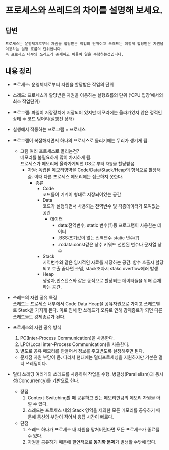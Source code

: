 # 프로세스와 쓰레드의 차이를 설명해 보세요.

## 답변

```
프로세스는 운영체제로부터 자원을 할당받은 작업의 단위이고 쓰레드는 이렇게 할당받은 자원을 이용하는 실행 흐름의 단위입니다.
즉 프로세스 내부의 쓰레드가 존재하고 이들이 일을 수행하는것입니다.
```

## 내용 정리
- 프로세스: 운영체제로부터 자원을 할당받은 작업의 단위
- 스레드: 프로세스가 할당받은 자원을 이용하는 실행흐름의 단위 (‘CPU 입장’에서의 최소 작업단위)
- 프로그램: 파일이 저장장치에 저장되어 있지만 메모리에는 올라가있지 않은 정적인 상태 ⇒ 코드 덩어리(실행전 상태)
- 실행해서 작동하는 프로그램 = 프로세스

- 프로그램이 복잡해지면서 하나의 프로세스로 돌리기에는 무리가 생기게 됨.
  - 그럼 여러 프로세스로 돌리는건?    
    메모리를 불필요하게 많이 차지하게 됨.   
    프로세스가 메모리에 올라가게되면 OS로 부터 `자원`을 할당받음. 
    - 자원: 독립된 메모리영역을 Code/Data/Stack/Heap의 형식으로 할당해줌. 이때 다른 프로세스 메모리에는 접근하지 못한다.
      - 종류
        - Code   
          코드들이 기계어 형태로 저장되어있는 공간
        - Data   
          코드가 실행되면서 사용되는 전역변수 및 각종데이터가 모여있는 공간
          - 데이터
              - data:전역변수, static 변수(?)등 프로그램이 사용한는 데이터
              - .BSS:초기값이 없는 전역변수 static 변수(?)
              - .rodata:const같은 상수 키워드 선언된 변수나 문자열 상수
        - Stack   
          지역변수와 같은 임시적인 자료를 저장하는 공간. 함수 호출시 할당되고 호출 끝나면 소멸, stack초과시 stakc overflow에러 발생
        - Heap   
          생성자,인스턴스와 같은 동적으로 할당되는 데이터들을 위해 존재하는 공간.
- 쓰레드의 자원 공유 특징   
  쓰레드는 프로세스 내부에서 Code Data Heap을 공유자원으로 가지고 쓰레드별로 Stack을 가지게 된다.
  이로 인해 한 쓰레드가 오류로 인해 강제종료가 되면 다른 쓰레드들도 강제종료가 된다.

- 프로세스의 자원 공유 방식
  1. PC(Inter-Process Communication)을 사용한다.
  2. LPC(Local inter-Process Communication)을 사용한다.
  3. 별도로 공유 메모리를 만들어서 정보를 주고받도록 설정해주면 된다.
  - 문제점
    자원 부담이 큼. 따라서 현대에는 멀티프로세싱을 지원하지만 기본은 멀티 쓰레딩이다.
- 멀티 쓰레딩
  여러개의 쓰레드를 사용하여 작업을 수행. 병렬성(Parallelism)과 동시성(Concurrency)를 기반으로 한다.
  - 장점
    1. Context-Switching할 때 공유하고 있는 메모리만큼의 메모리 자원을 아낄 수 있다.
    2. 스레드는 프로세스 내의 Stack 영역을 제외한 모든 메모리를 공유하기 때문에 통신의 부담이 적어서 응답 시간이 빠르다.
  - 단점
    1. 스레드 하나가 프로세스 내 자원을 망쳐버린다면 모든 프로세스가 종료될 수 있다.
    2. 자원을 공유하기 때문에 필연적으로 **동기화 문제**가 발생할 수밖에 없다.